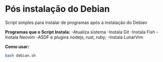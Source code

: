 # Pós instalação do Debian
Script simples para instalar de programas após a instalação do Debian

__Programas que o Script Instala:__
-Atualiza sistema
-Instala Git
-Instala Fish
-Instala Neovim 
-ASDF e plugins nodejs, rust, ruby;
-Instala LunarVim
 

__Como usar:__
```bash
bash debian.sh
```
